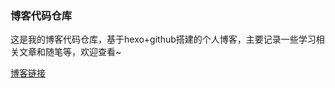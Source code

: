 ### 博客代码仓库

这是我的博客代码仓库，基于hexo+github搭建的个人博客，主要记录一些学习相关文章和随笔等，欢迎查看~

[博客链接](https://zero6996.github.io/)
